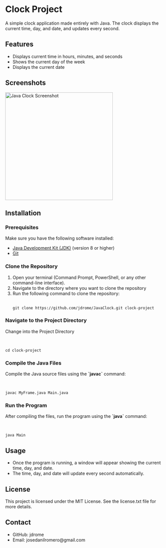 <h1>Clock Project</h1>
<p>A simple clock application made entirely with Java. The clock displays the current time, day, and date, and updates every second.</p>

<h2>Features</h2>
<ul>
  <li>Displays current time in hours, minutes, and seconds</li>
  <li>Shows the current day of the week</li>
  <li>Displays the current date</li>
</ul>

<h2>Screenshots</h2>
<img width="343" alt="Java Clock Screenshot" src="https://github.com/jdrome/JavaClock/assets/127639707/628deabb-80f5-4b53-a10f-8f3cf32cb1b4">

<h2>Installation</h2>
<h3>Prerequisites</h3>
<p>Make sure you have the following software installed:</p>
<ul>
  <li><a href="https://www.oracle.com/java/technologies/downloads/">Java Development Kit (JDK)</a> (version 8 or higher)</li>
  <li><a href="https://git-scm.com/">Git</a></li>
</ul>

<h3>Clone the Repository</h3>
<ol>
  <li>Open your terminal (Command Prompt, PowerShell, or any other command-line interface).</li>
  <li>Navigate to the directory where you want to clone the repository</li>
  <li>Run the following command to clone the repository:</li>
  <br>
  <pre><code>git clone https://github.com/jdrome/JavaClock.git clock-project</code></pre>
</ol>

<h3>Navigate to the Project Directory</h3>
<p>Change into the Project Directory</p>
<br>
<pre><code>cd clock-project</code></pre>

<h3>Compile the Java Files</h3>
<p>Compile the Java source files using the <strong>`javac`</strong> command:</p>
<br>
<pre><code>javac MyFrame.java Main.java</code></pre>

<h3>Run the Program</h3>
<p>After compiling the files, run the program using the <strong>`java`</strong> command:</p>
<br>
<pre><code>java Main</code></pre>

<h2>Usage</h2>
<ul>
  <li>Once the program is running, a window will appear showing the current time, day, and date.</li>
  <li>The time, day, and date will update every second automatically.</li>
</ul>

<h2>License</h2>
<p>This project is licensed under the MIT License. See the license.txt file for more details.</p>

<h2>Contact</h2>
<ul>
  <li>GitHub: jdrome</li>
  <li>Email: josedanilromero@gmail.com</li>
</ul>
